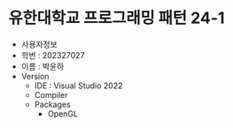 # 유한대학교 프로그래밍 패턴 24-1

* 사용자정보
* 학번 : 202327027
* 이름 : 박윤하
* Version
    * IDE : Visual Studio 2022
    * Compiler
    * Packages
        * OpenGL
